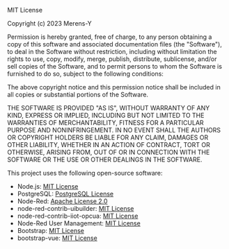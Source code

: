 MIT License

Copyright (c) 2023 Merens-Y

Permission is hereby granted, free of charge, to any person obtaining a copy
of this software and associated documentation files (the "Software"), to deal
in the Software without restriction, including without limitation the rights
to use, copy, modify, merge, publish, distribute, sublicense, and/or sell
copies of the Software, and to permit persons to whom the Software is
furnished to do so, subject to the following conditions:

The above copyright notice and this permission notice shall be included in all
copies or substantial portions of the Software.

THE SOFTWARE IS PROVIDED "AS IS", WITHOUT WARRANTY OF ANY KIND, EXPRESS OR
IMPLIED, INCLUDING BUT NOT LIMITED TO THE WARRANTIES OF MERCHANTABILITY,
FITNESS FOR A PARTICULAR PURPOSE AND NONINFRINGEMENT. IN NO EVENT SHALL THE
AUTHORS OR COPYRIGHT HOLDERS BE LIABLE FOR ANY CLAIM, DAMAGES OR OTHER
LIABILITY, WHETHER IN AN ACTION OF CONTRACT, TORT OR OTHERWISE, ARISING FROM,
OUT OF OR IN CONNECTION WITH THE SOFTWARE OR THE USE OR OTHER DEALINGS IN THE
SOFTWARE.

This project uses the following open-source software:

- Node.js: [MIT License](https://github.com/nodejs/node/blob/main/LICENSE)
- PostgreSQL: [PostgreSQL License](https://www.postgresql.org/about/licence/)
- Node-Red: [Apache License 2.0](https://github.com/node-red/node-red/blob/master/LICENSE)
- node-red-contrib-uibuilder: [MIT License](https://github.com/TotallyInformation/node-red-contrib-uibuilder/blob/main/LICENSE)
- node-red-contrib-iiot-opcua: [MIT License](https://github.com/BiancoRoyal/node-red-contrib-iiot-opcua/blob/master/LICENSE)
- Node-Red User Management: [MIT License](https://github.com/rozek/node-red-user-management-example/blob/main/LICENSE.md)
- Bootstrap: [MIT License](https://github.com/twbs/bootstrap/blob/main/LICENSE)
- bootstrap-vue: [MIT License](https://github.com/bootstrap-vue/bootstrap-vue/blob/dev/LICENSE)

